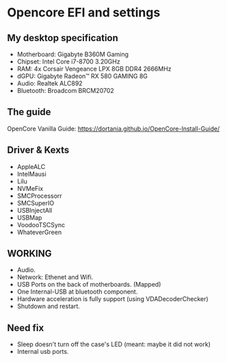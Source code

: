 # Opencore EFI and settings

## My desktop specification

- Motherboard: Gigabyte B360M Gaming
- Chipset: Intel Core i7-8700 3.20GHz
- RAM: 4x Corsair Vengeance LPX 8GB DDR4 2666MHz
- dGPU: Gigabyte Radeon™ RX 580 GAMING 8G
- Audio: Realtek ALC892
- Bluetooth: Broadcom BRCM20702

## The guide

OpenCore Vanilla Guide: https://dortania.github.io/OpenCore-Install-Guide/

## Driver & Kexts

- AppleALC
- IntelMausi
- Lilu
- NVMeFix
- SMCProcessorr
- SMCSuperIO
- USBInjectAll
- USBMap
- VoodooTSCSync
- WhateverGreen

## WORKING

- Audio.
- Network: Ethenet and Wifi.
- USB Ports on the back of motherboards. (Mapped)
- One Internal-USB at bluetooth component.
- Hardware acceleration is fully support (using VDADecoderChecker)
- Shutdown and restart.

## Need fix

- Sleep doesn't turn off the case's LED (meant: maybe it did not work)
- Internal usb ports.